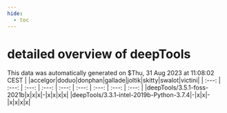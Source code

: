```yaml
---
hide:
  - toc
---
```


detailed overview of deepTools
==============================


This data was automatically generated on $Thu, 31 Aug 2023 at 11:08:02 CEST
| |accelgor|doduo|donphan|gallade|joltik|skitty|swalot|victini|
| :---: | :---: | :---: | :---: | :---: | :---: | :---: | :---: | :---: |
|deepTools/3.5.1-foss-2021b|x|x|x|-|x|x|x|x|
|deepTools/3.3.1-intel-2019b-Python-3.7.4|-|x|x|-|x|x|x|x|
